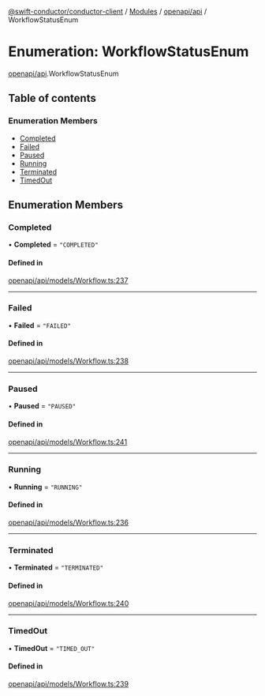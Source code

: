 [@swift-conductor/conductor-client](../README.md) / [Modules](../modules.md) / [openapi/api](../modules/openapi_api.md) / WorkflowStatusEnum

# Enumeration: WorkflowStatusEnum

[openapi/api](../modules/openapi_api.md).WorkflowStatusEnum

## Table of contents

### Enumeration Members

- [Completed](openapi_api.WorkflowStatusEnum.md#completed)
- [Failed](openapi_api.WorkflowStatusEnum.md#failed)
- [Paused](openapi_api.WorkflowStatusEnum.md#paused)
- [Running](openapi_api.WorkflowStatusEnum.md#running)
- [Terminated](openapi_api.WorkflowStatusEnum.md#terminated)
- [TimedOut](openapi_api.WorkflowStatusEnum.md#timedout)

## Enumeration Members

### Completed

• **Completed** = ``"COMPLETED"``

#### Defined in

[openapi/api/models/Workflow.ts:237](https://github.com/swift-conductor/conductor-client-typescript/blob/9866b7c/openapi/api/models/Workflow.ts#L237)

___

### Failed

• **Failed** = ``"FAILED"``

#### Defined in

[openapi/api/models/Workflow.ts:238](https://github.com/swift-conductor/conductor-client-typescript/blob/9866b7c/openapi/api/models/Workflow.ts#L238)

___

### Paused

• **Paused** = ``"PAUSED"``

#### Defined in

[openapi/api/models/Workflow.ts:241](https://github.com/swift-conductor/conductor-client-typescript/blob/9866b7c/openapi/api/models/Workflow.ts#L241)

___

### Running

• **Running** = ``"RUNNING"``

#### Defined in

[openapi/api/models/Workflow.ts:236](https://github.com/swift-conductor/conductor-client-typescript/blob/9866b7c/openapi/api/models/Workflow.ts#L236)

___

### Terminated

• **Terminated** = ``"TERMINATED"``

#### Defined in

[openapi/api/models/Workflow.ts:240](https://github.com/swift-conductor/conductor-client-typescript/blob/9866b7c/openapi/api/models/Workflow.ts#L240)

___

### TimedOut

• **TimedOut** = ``"TIMED_OUT"``

#### Defined in

[openapi/api/models/Workflow.ts:239](https://github.com/swift-conductor/conductor-client-typescript/blob/9866b7c/openapi/api/models/Workflow.ts#L239)
